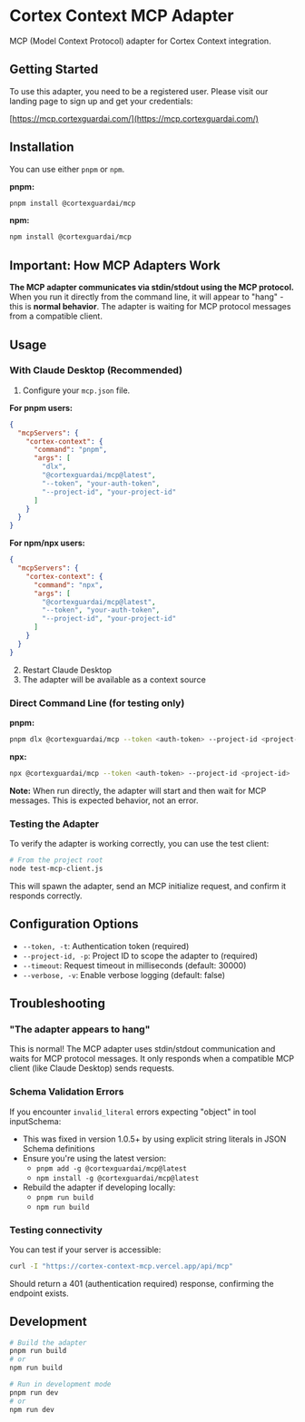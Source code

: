 # Cortex Context MCP Adapter

MCP (Model Context Protocol) adapter for Cortex Context integration.

## Getting Started

To use this adapter, you need to be a registered user. Please visit our landing page to sign up and get your credentials:

[https://mcp.cortexguardai.com/](https://mcp.cortexguardai.com/)

## Installation

You can use either `pnpm` or `npm`.

**pnpm:**
```bash
pnpm install @cortexguardai/mcp
```

**npm:**
```bash
npm install @cortexguardai/mcp
```

## Important: How MCP Adapters Work

**The MCP adapter communicates via stdin/stdout using the MCP protocol.** When you run it directly from the command line, it will appear to "hang" - this is **normal behavior**. The adapter is waiting for MCP protocol messages from a compatible client.

## Usage

### With Claude Desktop (Recommended)

1. Configure your `mcp.json` file.

**For pnpm users:**
```json
{
  "mcpServers": {
    "cortex-context": {
      "command": "pnpm",
      "args": [
        "dlx",
        "@cortexguardai/mcp@latest",
        "--token", "your-auth-token",
        "--project-id", "your-project-id"
      ]
    }
  }
}
```

**For npm/npx users:**
```json
{
  "mcpServers": {
    "cortex-context": {
      "command": "npx",
      "args": [
        "@cortexguardai/mcp@latest",
        "--token", "your-auth-token",
        "--project-id", "your-project-id"
      ]
    }
  }
}
```

2. Restart Claude Desktop
3. The adapter will be available as a context source

### Direct Command Line (for testing only)

**pnpm:**
```bash
pnpm dlx @cortexguardai/mcp --token <auth-token> --project-id <project-id>
```

**npx:**
```bash
npx @cortexguardai/mcp --token <auth-token> --project-id <project-id>
```

**Note:** When run directly, the adapter will start and then wait for MCP messages. This is expected behavior, not an error.

### Testing the Adapter

To verify the adapter is working correctly, you can use the test client:

```bash
# From the project root
node test-mcp-client.js
```

This will spawn the adapter, send an MCP initialize request, and confirm it responds correctly.

## Configuration Options

- `--token, -t`: Authentication token (required) 
- `--project-id, -p`: Project ID to scope the adapter to (required)
- `--timeout`: Request timeout in milliseconds (default: 30000)
- `--verbose, -v`: Enable verbose logging (default: false)

## Troubleshooting

### "The adapter appears to hang"

This is normal! The MCP adapter uses stdin/stdout communication and waits for MCP protocol messages. It only responds when a compatible MCP client (like Claude Desktop) sends requests.

### Schema Validation Errors

If you encounter `invalid_literal` errors expecting "object" in tool inputSchema:
- This was fixed in version 1.0.5+ by using explicit string literals in JSON Schema definitions
- Ensure you're using the latest version:
  - `pnpm add -g @cortexguardai/mcp@latest`
  - `npm install -g @cortexguardai/mcp@latest`
- Rebuild the adapter if developing locally:
  - `pnpm run build`
  - `npm run build`

### Testing connectivity

You can test if your server is accessible:

```bash
curl -I "https://cortex-context-mcp.vercel.app/api/mcp"
```

Should return a 401 (authentication required) response, confirming the endpoint exists.

## Development

```bash
# Build the adapter
pnpm run build
# or
npm run build

# Run in development mode
pnpm run dev
# or
npm run dev
```